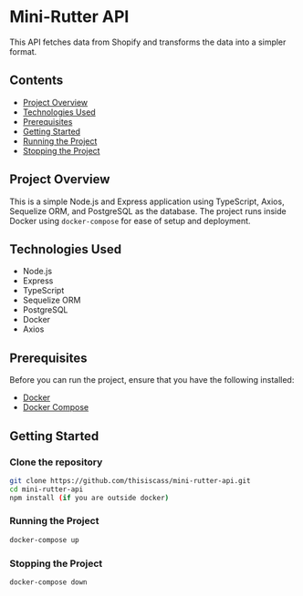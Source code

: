 # Mini-Rutter API

This API fetches data from Shopify and transforms the data into a simpler format.

## Contents
- [Project Overview](#project-overview)
- [Technologies Used](#technologies-used)
- [Prerequisites](#prerequisites)
- [Getting Started](#getting-started)
- [Running the Project](#running-the-project)
- [Stopping the Project](#stopping-the-project)

## Project Overview

This is a simple Node.js and Express application using TypeScript, Axios, Sequelize ORM, and PostgreSQL as the database. The project runs inside Docker using `docker-compose` for ease of setup and deployment.

## Technologies Used
- Node.js
- Express
- TypeScript
- Sequelize ORM
- PostgreSQL
- Docker
- Axios

## Prerequisites
Before you can run the project, ensure that you have the following installed:
- [Docker](https://docs.docker.com/get-docker/)
- [Docker Compose](https://docs.docker.com/compose/install/)

## Getting Started

### Clone the repository
```bash
git clone https://github.com/thisiscass/mini-rutter-api.git
cd mini-rutter-api
npm install (if you are outside docker)
```

### Running the Project
```bash
docker-compose up
```

### Stopping the Project
```bash
docker-compose down
```
